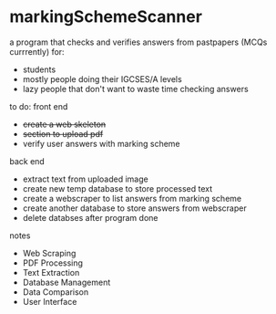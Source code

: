 # markingSchemeScanner
a program that checks and verifies answers from pastpapers (MCQs currrently)
for:
- students
- mostly people doing their IGCSES/A levels
- lazy people that don't want to waste time checking answers

to do:
front end
* ~~create a web skeleton~~
* ~~section to upload pdf~~
* verify user answers with marking scheme

back end
* extract text from uploaded image
* create new temp database to store processed text
* create a webscraper to list answers from marking scheme
* create another database to store answers from webscraper
* delete databses after program done

notes
- Web Scraping
- PDF Processing
- Text Extraction
- Database Management
- Data Comparison
- User Interface